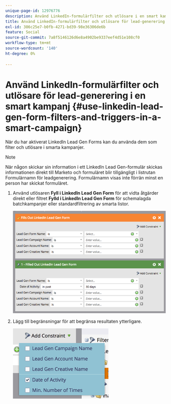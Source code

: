 ```yaml
---
unique-page-id: 12976776
description: Använd LinkedIn-formulärfilter och utlösare i en smart kampanj - Marketo Docs - produktdokumentation
title: Använd LinkedIn-formulärfilter och utlösare för lead-generering i en smart kampanj
exl-id: 386c25e7-b0fb-4271-bd39-98e36306de6b
feature: Social
source-git-commit: 7a8f5146126d6e8a4902be9337eef4d51e108cf0
workflow-type: tm+mt
source-wordcount: '140'
ht-degree: 0%

---
```


# Använd LinkedIn-formulärfilter och utlösare för lead-generering i en smart kampanj {#use-linkedin-lead-gen-form-filters-and-triggers-in-a-smart-campaign}

När du har aktiverat LinkedIn Lead Gen Forms kan du använda dem som filter och utlösare i smarta kampanjer.

>[!NOTE]
>
>När någon skickar sin information i ett LinkedIn Lead Gen-formulär skickas informationen direkt till Marketo och formuläret blir tillgängligt i listrutan Formulärnamn för leadgenerering. Formulärnamn visas inte förrän minst en person har skickat formuläret.

1. Använd utlösaren **Fyll i LinkedIn Lead Gen Form** för att vidta åtgärder direkt eller filtret **Fylld i LinkedIn Lead Gen Form** för schemalagda batchkampanjer eller standardfiltrering av smarta listor.

   ![](assets/use-linkedin-lead-gen-form-filters-and-triggers-1.png)

1. Lägg till begränsningar för att begränsa resultaten ytterligare.

   ![](assets/use-linkedin-lead-gen-form-filters-and-triggers-2.png)
